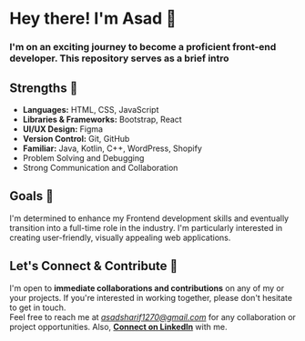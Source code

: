 # Hey there! I'm Asad 🤝
### I'm on an exciting journey to become a proficient front-end developer. This repository serves as a brief intro

## Strengths 💪
- **Languages:** HTML, CSS, JavaScript
- **Libraries & Frameworks:** Bootstrap, React
- **UI/UX Design:** Figma
- **Version Control:** Git, GitHub
- **Familiar:** Java, Kotlin, C++, WordPress, Shopify
- Problem Solving and Debugging
- Strong Communication and Collaboration



## Goals 🚀
I'm determined to enhance my Frontend development skills and eventually transition into a full-time role in the industry. I'm particularly interested in creating user-friendly, visually appealing web applications.

## Let's Connect & Contribute 📍
I'm open to **immediate collaborations and contributions** on any of my or your projects. If you're interested in working together, please don't hesitate to get in touch. 
<br>
Feel free to reach me at *asadsharif1270@gmail.com* for any collaboration or project opportunities. Also, **[Connect on LinkedIn](https://www.linkedin.com/in/asad--sharif/)** with me.
